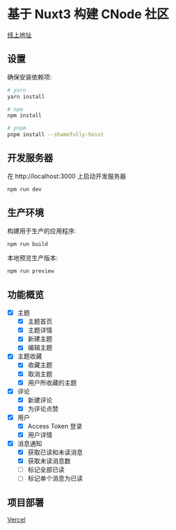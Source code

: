 # 基于 Nuxt3 构建 CNode 社区

[线上地址](https://nuxt-cnode.gusaifei.com)

## 设置

确保安装依赖项:

```bash
# yarn
yarn install

# npm
npm install

# pnpm
pnpm install --shamefully-hoist
```

## 开发服务器

在 http://localhost:3000 上启动开发服务器

```bash
npm run dev
```

## 生产环境

构建用于生产的应用程序:

```bash
npm run build
```

本地预览生产版本:

```bash
npm run preview
```

## 功能概览

- [x] 主题
  - [x] 主题首页
  - [x] 主题详情
  - [x] 新建主题
  - [x] 编辑主题
- [x] 主题收藏
  - [x] 收藏主题
  - [x] 取消主题
  - [x] 用户所收藏的主题
- [x] 评论
  - [x] 新建评论
  - [x] 为评论点赞
- [x] 用户
  - [x] Access Token 登录
  - [x] 用户详情
- [x] 消息通知
  - [x] 获取已读和未读消息
  - [x] 获取未读消息数
  - [ ] 标记全部已读
  - [ ] 标记单个消息为已读

## 项目部署

[Vercel](https://vercel.com/dashboard)

